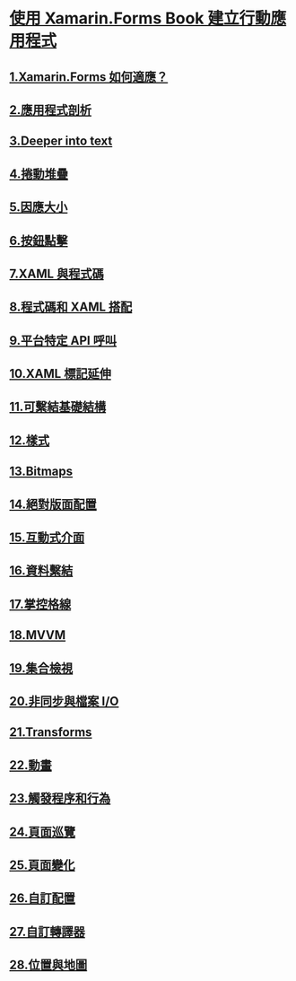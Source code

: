 # [使用 Xamarin.Forms Book 建立行動應用程式](index.md)
## [1.Xamarin.Forms 如何適應？](summaries/chapter01.md)
## [2.應用程式剖析](summaries/chapter02.md)
## [3.Deeper into text](summaries/chapter03.md)
## [4.捲動堆疊](summaries/chapter04.md)
## [5.因應大小](summaries/chapter05.md)
## [6.按鈕點擊](summaries/chapter06.md)
## [7.XAML 與程式碼](summaries/chapter07.md)
## [8.程式碼和 XAML 搭配](summaries/chapter08.md)
## [9.平台特定 API 呼叫](summaries/chapter09.md)
## [10.XAML 標記延伸](summaries/chapter10.md)
## [11.可繫結基礎結構](summaries/chapter11.md)
## [12.樣式](summaries/chapter12.md)
## [13.Bitmaps](summaries/chapter13.md)
## [14.絕對版面配置](summaries/chapter14.md)
## [15.互動式介面](summaries/chapter15.md)
## [16.資料繫結](summaries/chapter16.md)
## [17.掌控格線](summaries/chapter17.md)
## [18.MVVM](summaries/chapter18.md)
## [19.集合檢視](summaries/chapter19.md)
## [20.非同步與檔案 I/O](summaries/chapter20.md)
## [21.Transforms](summaries/chapter21.md)
## [22.動畫](summaries/chapter22.md)
## [23.觸發程序和行為](summaries/chapter23.md)
## [24.頁面巡覽](summaries/chapter24.md)
## [25.頁面變化](summaries/chapter25.md)
## [26.自訂配置](summaries/chapter26.md)
## [27.自訂轉譯器](summaries/chapter27.md)
## [28.位置與地圖](summaries/chapter28.md)
